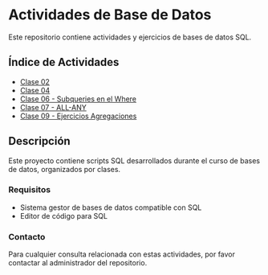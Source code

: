# Actividades de Base de Datos

Este repositorio contiene actividades y ejercicios de bases de datos SQL.

## Índice de Actividades

- [Clase 02](Clase02.sql)
- [Clase 04](Clase04.sql)
- [Clase 06 - Subqueries en el Where](https://github.com/SantiagoSalvay/BD_2/blob/main/%23Class%2006%20Subqueries%20en%20el%20Where.sql)
- [Clase 07 - ALL-ANY](https://github.com/SantiagoSalvay/BD_2/blob/main/Clase07-ALL-ANY.sql)
- [Clase 09 - Ejercicios Agregaciones](https://github.com/SantiagoSalvay/BD_2/blob/main/%23Class%2009%20Ejercicios%20agregations.sql)

## Descripción

Este proyecto contiene scripts SQL desarrollados durante el curso de bases de datos, organizados por clases.

### Requisitos

- Sistema gestor de bases de datos compatible con SQL
- Editor de código para SQL

### Contacto

Para cualquier consulta relacionada con estas actividades, por favor contactar al administrador del repositorio.
